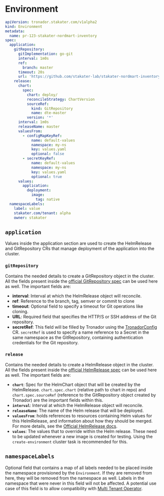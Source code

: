 # Environment

```yaml
apiVersion: tronador.stakater.com/v1alpha2
kind: Environment
metadata:
  name: pr-123-stakater-nordmart-inventory
spec:
  application:
    gitRepository:
      gitImplementation: go-git
      interval: 1m0s
      ref:
        branch: master
      timeout: 20s
      url: 'https://github.com/stakater-lab/stakater-nordmart-inventory'
    release:
      chart:
        spec:
          chart: deploy/
          reconcileStrategy: ChartVersion
          sourceRef:
            kind: GitRepository
            name: dte-master
          version: '*'
      interval: 1m0s
      releaseName: master
      valuesFrom:
        - configMapKeyRef:
            name: default-values
            namespace: my-ns
            key: values.yaml
            optional: false
        - secretKeyRef:
            name: default-values
            namespace: my-ns
            key: values.yaml
            optional: true
      values:
        application:
          deployment:
            image:
              tag: native
  namespaceLabels:
    label: value
    stakater.com/tenant: alpha
    owner: stakater
```

## `application`

Values inside the application section are used to create the HelmRelease and GitRepository CRs that manage deployment of the application into the cluster.

### `gitRepository`

Contains the needed details to create a GitRepository object in the cluster. All the fields present inside the [official GitRepository spec](https://fluxcd.io/docs/components/source/gitrepositories/) can be used here as well. The important fields are:

- **interval**: Interval at which the HelmRelease object will reconcile.
- **ref**: Reference to the branch, tag, semver or commit to clone
- **timeout**: Optional field to specify a timeout for Git operations like cloning.
- **URL**: Required field that specifies the HTTP/S or SSH address of the Git repository.
- **secretRef**: This field will be filled by Tronador using the [TronadorConfig](./tronador_config.html) CR. `secretRef` is used to specify a name reference to a Secret in the same namespace as the GitRepository, containing authentication credentials for the Git repository.

### `release`

Contains the needed details to create a HelmRelease object in the cluster. All the fields present inside the [official HelmRelease spec](https://fluxcd.io/docs/components/helm/helmreleases/) can be used here as well. The important fields are:

- **`chart`**: Spec for the HelmChart object that will be created by the HelmRelease. `chart.spec.chart` (relative path to chart in repo) and `chart.spec.sourceRef` (reference to the GitRepository object created by Tronador) are the important fields within this.
- **`interval`**: Interval at which the HelmRelease object will reconcile.
- **`releaseName`**: The name of the Helm release that will be deployed.
- **`valuesFrom`**: holds references to resources containing Helm values for this HelmRelease, and information about how they should be merged. For more details, see the [Official HelmRelease docs](https://fluxcd.io/legacy/helm-operator/helmrelease-guide/values/).
- **`values`**: The values that to override within the Helm release. These need to be updated whenever a new image is created for testing. Using the `create-environment` cluster task is recommended for this.


## `namespaceLabels`

Optional field that contains a map of all labels needed to be placed inside the namespace provisioned by the `Environment`. If they are removed from here, they will be removed from the namespace as well. Labels in the namespace that were never in this field will not be affected. A potential use case of this field is to allow compatibility with [Multi Tenant Operator](../multi-tenant-operator/overview.html).
